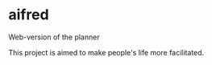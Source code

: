 # aifred

Web-version of the planner

This project is aimed to make people's life more facilitated.
